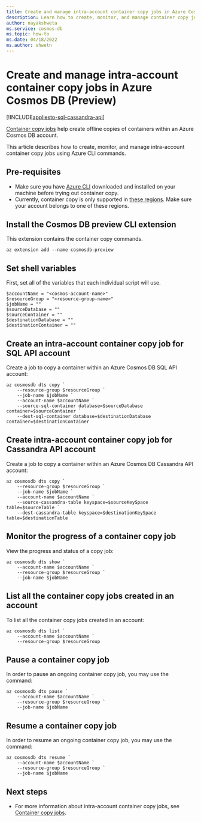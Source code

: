 ```yaml
---
title: Create and manage intra-account container copy jobs in Azure Cosmos DB
description: Learn how to create, monitor, and manage container copy jobs within an Azure Cosmos DB account using CLI commands.
author: nayakshweta
ms.service: cosmos-db
ms.topic: how-to
ms.date: 04/18/2022
ms.author: shwetn
---
```


# Create and manage intra-account container copy jobs in Azure Cosmos DB (Preview)
[!INCLUDE[appliesto-sql-cassandra-api](includes/appliesto-sql-cassandra-api.md)]

[Container copy jobs](intra-account-container-copy.md) help create offline copies of containers within an Azure Cosmos DB account.

This article describes how to create, monitor, and manage intra-account container copy jobs using Azure CLI commands.

## Pre-requisites

* Make sure you have [Azure CLI](/cli/azure/install-azure-cli) downloaded and installed on your machine before trying out container copy.
* Currently, container copy is only supported in [these regions](intra-account-container-copy.md#supported-regions). Make sure your account belongs to one of these regions.


## Install the Cosmos DB preview CLI  extension

This extension contains the container copy commands.

```azurecli-interactive
az extension add --name cosmosdb-preview
```

## Set shell variables

First, set all of the variables that each individual script will use.

```azurecli-interactive
$accountName = "<cosmos-account-name>"
$resourceGroup = "<resource-group-name>"
$jobName = ""
$sourceDatabase = ""
$sourceContainer = ""
$destinationDatabase = ""
$destinationContainer = ""
```

## Create an intra-account container copy job for SQL API account

Create a job to copy a container within an Azure Cosmos DB SQL API account:

```azurecli-interactive
az cosmosdb dts copy `
    --resource-group $resourceGroup ` 
    --job-name $jobName `
    --account-name $accountName `
    --source-sql-container database=$sourceDatabase container=$sourceContainer `
    --dest-sql-container database=$destinationDatabase container=$destinationContainer
```

## Create intra-account container copy job for Cassandra API account

Create a job to copy a container within an Azure Cosmos DB Cassandra API account:

```azurecli-interactive
az cosmosdb dts copy `
    --resource-group $resourceGroup `
    --job-name $jobName `
    --account-name $accountName `
    --source-cassandra-table keyspace=$sourceKeySpace table=$sourceTable `
    --dest-cassandra-table keyspace=$destinationKeySpace table=$destinationTable
```

## Monitor the progress of a container copy job

View the progress and status of a copy job:

```azurecli-interactive
az cosmosdb dts show `
    --account-name $accountName `
    --resource-group $resourceGroup `
    --job-name $jobName
```

## List all the container copy jobs created in an account

To list all the container copy jobs created in an account:

```azurecli-interactive
az cosmosdb dts list `
    --account-name $accountName `
    --resource-group $resourceGroup
```

## Pause a container copy job

In order to pause an ongoing container copy job, you may use the command:

```azurecli-interactive
az cosmosdb dts pause `
    --account-name $accountName `
    --resource-group $resourceGroup `
    --job-name $jobName
```

## Resume a container copy job

In order to resume an ongoing container copy job, you may use the command:

```azurecli-interactive
az cosmosdb dts resume `
    --account-name $accountName `
    --resource-group $resourceGroup `
    --job-name $jobName
```

## Next steps

- For more information about intra-account container copy jobs, see [Container copy jobs](intra-account-container-copy.md).
